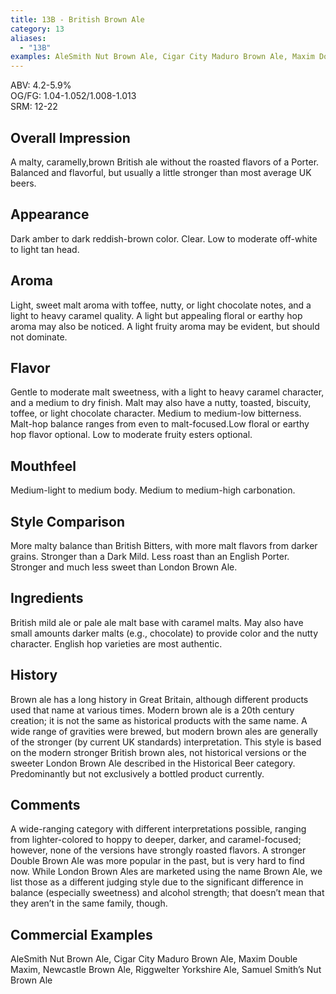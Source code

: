 ```yaml
---
title: 13B - British Brown Ale
category: 13
aliases: 
  - "13B"
examples: AleSmith Nut Brown Ale, Cigar City Maduro Brown Ale, Maxim Double Maxim, Newcastle Brown Ale, Riggwelter Yorkshire Ale, Samuel Smith’s Nut Brown Ale
---
```


ABV: 4.2-5.9%  
OG/FG: 1.04-1.052/1.008-1.013  
SRM: 12-22  

## Overall Impression
A malty, caramelly,brown British ale without the roasted flavors of a Porter. Balanced and flavorful, but usually a little stronger than most average UK beers.

## Appearance
Dark amber to dark reddish-brown color. Clear. Low to moderate off-white to light tan head.

## Aroma
Light, sweet malt aroma with toffee, nutty, or light chocolate notes, and a light to heavy caramel quality. A light but appealing floral or earthy hop aroma may also be noticed. A light fruity aroma may be evident, but should not dominate.

## Flavor
Gentle to moderate malt sweetness, with a light to heavy caramel character, and a medium to dry finish. Malt may also have a nutty, toasted, biscuity, toffee, or light chocolate character. Medium to medium-low bitterness. Malt-hop balance ranges from even to malt-focused.Low floral or earthy hop flavor optional. Low to moderate fruity esters optional.

## Mouthfeel
Medium-light to medium body. Medium to medium-high carbonation.

## Style Comparison
More malty balance than British Bitters, with more malt flavors from darker grains. Stronger than a Dark Mild. Less roast than an English Porter. Stronger and much less sweet than London Brown Ale.

## Ingredients
British mild ale or pale ale malt base with caramel malts. May also have small amounts darker malts (e.g., chocolate) to provide color and the nutty character. English hop varieties are most authentic.

## History
Brown ale has a long history in Great Britain, although different products used that name at various times. Modern brown ale is a 20th century creation; it is not the same as historical products with the same name. A wide range of gravities were brewed, but modern brown ales are generally of the stronger (by current UK standards) interpretation. This style is based on the modern stronger British brown ales, not historical versions or the sweeter London Brown Ale described in the Historical Beer category. Predominantly but not exclusively a bottled product currently.

## Comments
A wide-ranging category with different interpretations possible, ranging from lighter-colored to hoppy to deeper, darker, and caramel-focused; however, none of the versions have strongly roasted flavors. A stronger Double Brown Ale was more popular in the past, but is very hard to find now. While London Brown Ales are marketed using the name Brown Ale, we list those as a different judging style due to the significant difference in balance (especially sweetness) and alcohol strength; that doesn’t mean that they aren’t in the same family, though.

## Commercial Examples
AleSmith Nut Brown Ale, Cigar City Maduro Brown Ale, Maxim Double Maxim, Newcastle Brown Ale, Riggwelter Yorkshire Ale, Samuel Smith’s Nut Brown Ale